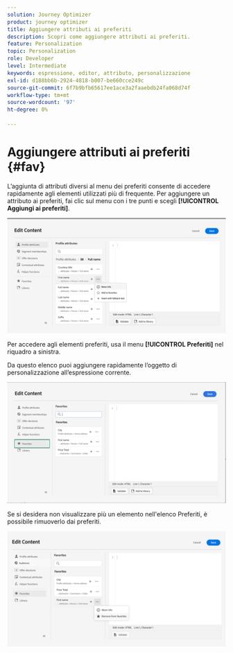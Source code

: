 ```yaml
---
solution: Journey Optimizer
product: journey optimizer
title: Aggiungere attributi ai preferiti
description: Scopri come aggiungere attributi ai preferiti.
feature: Personalization
topic: Personalization
role: Developer
level: Intermediate
keywords: espressione, editor, attributo, personalizzazione
exl-id: d188bb6b-2924-4818-b007-be660cce249c
source-git-commit: 6f7b9bfb65617ee1ace3a2faaebdb24fa068d74f
workflow-type: tm+mt
source-wordcount: '97'
ht-degree: 0%

---
```


# Aggiungere attributi ai preferiti {#fav}

L’aggiunta di attributi diversi al menu dei preferiti consente di accedere rapidamente agli elementi utilizzati più di frequente. Per aggiungere un attributo ai preferiti, fai clic sul menu con i tre punti e scegli **[!UICONTROL Aggiungi ai preferiti]**.

![](assets/favorite-option.png)

Per accedere agli elementi preferiti, usa il menu **[!UICONTROL Preferiti]** nel riquadro a sinistra.

Da questo elenco puoi aggiungere rapidamente l’oggetto di personalizzazione all’espressione corrente.

![](assets/favorite-list.png)

Se si desidera non visualizzare più un elemento nell&#39;elenco Preferiti, è possibile rimuoverlo dai preferiti.

![](assets/favorite-remove.png)
